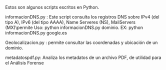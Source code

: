 Estos son algunos scripts escritos en Python.

informacionDNS.py : Este script consulta los registros DNS sobre IPv4 (del tipo A), IPv6 (del tipo AAAA), Name Serveres (NS), MailServers (MX)\permite 
Uso: python  informacionDNS.py dominio. EX:  python informacionDNS.py google.es

Geolocalizacion.py : permite consultar las coordenadas y ubicación de un dominio. 

metadatospdf.py: Analiza los metadatos de un archivo PDF, de utilidad para el Análisis Forense


